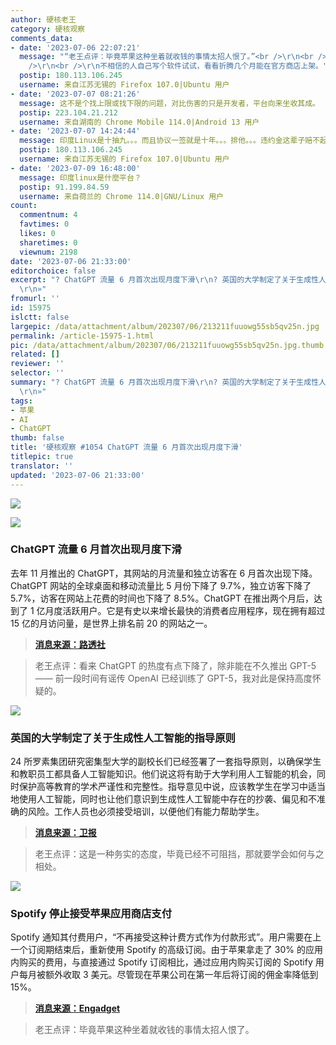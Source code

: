 ```yaml
---
author: 硬核老王
category: 硬核观察
comments_data:
- date: '2023-07-06 22:07:21'
  message: "“老王点评：毕竟苹果这种坐着就收钱的事情太招人恨了。”<br />\r\n<br />\r\n苹果算良心了十抽三而已。印度Linux更狠。<br
    />\r\n<br />\r\n不相信的人自己写个软件试试，看看折腾几个月能在官方商店上架。"
  postip: 180.113.106.245
  username: 来自江苏无锡的 Firefox 107.0|Ubuntu 用户
- date: '2023-07-07 08:21:26'
  message: 这不是个找上限或找下限的问题，对比伤害的只是开发者，平台向来坐收其成。
  postip: 223.104.21.212
  username: 来自湖南的 Chrome Mobile 114.0|Android 13 用户
- date: '2023-07-07 14:24:44'
  message: 印度Linux是十抽九。。。而且协议一签就是十年。。。排他。。。违约金这辈子赔不起。。。
  postip: 180.113.106.245
  username: 来自江苏无锡的 Firefox 107.0|Ubuntu 用户
- date: '2023-07-09 16:48:00'
  message: 印度linux是什麼平台？
  postip: 91.199.84.59
  username: 来自荷兰的 Chrome 114.0|GNU/Linux 用户
count:
  commentnum: 4
  favtimes: 0
  likes: 0
  sharetimes: 0
  viewnum: 2198
date: '2023-07-06 21:33:00'
editorchoice: false
excerpt: "? ChatGPT 流量 6 月首次出现月度下滑\r\n? 英国的大学制定了关于生成性人工智能的指导原则\r\n? Spotify 停止接受苹果应用商店支付\r\n»
  \r\n»"
fromurl: ''
id: 15975
islctt: false
largepic: /data/attachment/album/202307/06/213211fuuowg55sb5qv25n.jpg
permalink: /article-15975-1.html
pic: /data/attachment/album/202307/06/213211fuuowg55sb5qv25n.jpg.thumb.jpg
related: []
reviewer: ''
selector: ''
summary: "? ChatGPT 流量 6 月首次出现月度下滑\r\n? 英国的大学制定了关于生成性人工智能的指导原则\r\n? Spotify 停止接受苹果应用商店支付\r\n»
  \r\n»"
tags:
- 苹果
- AI
- ChatGPT
thumb: false
title: '硬核观察 #1054 ChatGPT 流量 6 月首次出现月度下滑'
titlepic: true
translator: ''
updated: '2023-07-06 21:33:00'
---
```


![](/data/attachment/album/202307/06/213211fuuowg55sb5qv25n.jpg)


![](/data/attachment/album/202307/06/213226oo27oqozwozwj8q2.jpg)


### ChatGPT 流量 6 月首次出现月度下滑


去年 11 月推出的 ChatGPT，其网站的月流量和独立访客在 6 月首次出现下降。ChatGPT 网站的全球桌面和移动流量比 5 月份下降了 9.7%，独立访客下降了 5.7%，访客在网站上花费的时间也下降了 8.5%。ChatGPT 在推出两个月后，达到了 1 亿月度活跃用户。它是有史以来增长最快的消费者应用程序，现在拥有超过 15 亿的月访问量，是世界上排名前 20 的网站之一。



> 
> **[消息来源：路透社](https://www.reuters.com/technology/booming-traffic-openais-chatgpt-posts-first-ever-monthly-dip-june-similarweb-2023-07-05/)**
> 
> 
> 



> 
> 老王点评：看来 ChatGPT 的热度有点下降了，除非能在不久推出 GPT-5 —— 前一段时间有谣传 OpenAI 已经训练了 GPT-5，我对此是保持高度怀疑的。
> 
> 
> 


![](/data/attachment/album/202307/06/213243uyy56gribi65el5z.jpg)


### 英国的大学制定了关于生成性人工智能的指导原则


24 所罗素集团研究密集型大学的副校长们已经签署了一套指导原则，以确保学生和教职员工都具备人工智能知识。他们说这将有助于大学利用人工智能的机会，同时保护高等教育的学术严谨性和完整性。指导意见中说，应该教学生在学习中适当地使用人工智能，同时也让他们意识到生成性人工智能中存在的抄袭、偏见和不准确的风险。工作人员也必须接受培训，以便他们有能力帮助学生。



> 
> **[消息来源：卫报](https://www.theguardian.com/technology/2023/jul/04/uk-universities-draw-up-guiding-principles-on-generative-ai)**
> 
> 
> 



> 
> 老王点评：这是一种务实的态度，毕竟已经不可阻挡，那就要学会如何与之相处。
> 
> 
> 


![](/data/attachment/album/202307/06/213249lqoyxz044chzc74y.jpg)


### Spotify 停止接受苹果应用商店支付


Spotify 通知其付费用户，“不再接受这种计费方式作为付款形式”。用户需要在上一个订阅期结束后，重新使用 Spotify 的高级订阅。由于苹果拿走了 30% 的应用内购买的费用，与直接通过 Spotify 订阅相比，通过应用内购买订阅的 Spotify 用户每月被额外收取 3 美元。尽管现在苹果公司在第一年后将订阅的佣金率降低到 15%。



> 
> **[消息来源：Engadget](https://www.engadget.com/spotify-stops-accepting-payments-that-were-set-up-through-apples-app-store-211722624.html)**
> 
> 
> 



> 
> 老王点评：毕竟苹果这种坐着就收钱的事情太招人恨了。
> 
> 
>